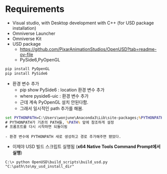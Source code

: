 # Requirements
- Visual studio, with Desktop development with C++ (for USD package installation)
- Omniverse Launcher
- Omniverse Kit
- USD package
	- https://github.com/PixarAnimationStudios/OpenUSD?tab=readme-ov-file
	- PySide6,PyOpenGL
```cmd
pip install PyOpenGL
pip install PySide6
```
- 환경 변수 추가
	- pip show PySide6 : location 환경 변수 추가
	- where pyside6-uic : 환경 변수 추가
	- 근데 계속 PyOpenGL 설치 안된다함.
	- 그래서 일시적인 path 추가를 해봄.
```cmd
set PYTHONPATH=C:\Users\wonjune\Anaconda3\Lib\site-packages;%PYTHONPATH%
# PYTHONPATH가 기존의 PATH들, %PATH% 앞에 참조하게 설정
# 프롬프트를 다시 시작하면 되돌이됨
```
	- 환경 변수에 PYTHONPATH 새로 생성하고 경로 추가해주면 됐었다.
- 이제야 USD 빌드 스크립트 실행됨 (**x64 Native Tools Command Prompt에서 실행**)
```x64 Native Tools Command Prompt
C:\> python OpenUSD\build_scripts\build_usd.py "C:\path\to\my_usd_install_dir"
```
